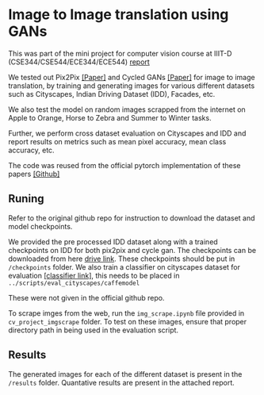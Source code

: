 
# Image to Image translation using GANs

This was part of the mini project for computer vision course at IIIT-D (CSE344/CSE544/ECE344/ECE544) [report](https://drive.google.com/file/d/1t-vtcXCr-0lj1pxurVkFrQnplhXVRWHz/view?usp=drive_link)

We tested out Pix2Pix [[Paper]](https://arxiv.org/abs/1611.07004) and Cycled GANs [[Paper]](https://arxiv.org/abs/1703.10593) for image to image translation, by training and generating images for various different datasets such as Cityscapes, Indian Driving Dataset (IDD), Facades, etc. 

We also test the model on random images scrapped from the internet on Apple to Orange, Horse to Zebra and Summer to Winter tasks. 

Further, we perform cross dataset evaluation on Cityscapes and IDD and report results on metrics such as mean pixel accuracy, mean class accuracy, etc. 

The code was reused from the official pytorch implementation of these papers  [[Github]](https://github.com/junyanz/pytorch-CycleGAN-and-pix2pix)
## Runing

Refer to the original github repo for instruction to download the dataset and model checkpoints. 

We provided the pre processed IDD dataset along with a trained checkpoints on IDD for both pix2pix and cycle gan. The checkpoints can be downloaded from here [drive link](https://drive.google.com/drive/folders/1vhpKfG1oPiBLbFeO2i5QGTyHoWmbqHfz?usp=sharing). These checkpoints should be put in ```/checkpoints``` folder. We also train a classifier on cityscapes dataset for evaluation [[classifier link]](https://drive.google.com/file/d/1sldVGqclsgOFHXSZngFfQeEldHSXZsEi/view?usp=drive_link), this needs to be placed in ```../scripts/eval_cityscapes/caffemodel```


These were not given in the official github repo.

To scrape imges from the web, run the ```img_scrape.ipynb``` file provided in ```cv_project_imgscrape``` folder. To test on these images, ensure that proper directory path in being used in the evaluation script. 

## Results
The generated images for each of the different dataset is present in the ```/results``` folder. Quantative results are present in the attached report.
